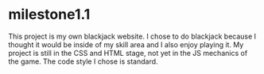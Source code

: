 # milestone1.1 
This project is my own blackjack website. I chose to do blackjack because I thought it would be inside of my skill area and I also enjoy playing it. My project is still in the CSS and HTML stage, not yet in the JS mechanics of the game. The code style I chose is standard.
